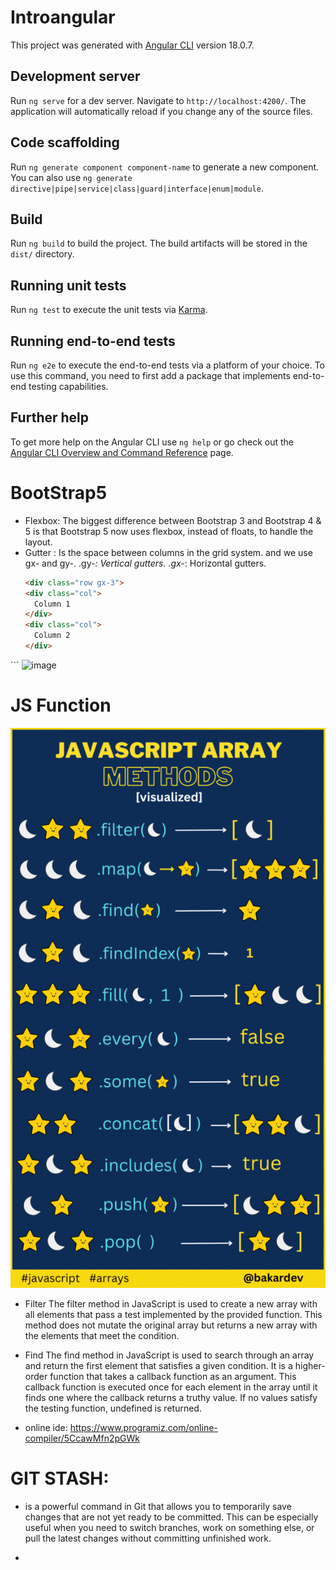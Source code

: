 # Introangular

This project was generated with [Angular CLI](https://github.com/angular/angular-cli) version 18.0.7.

## Development server

Run `ng serve` for a dev server. Navigate to `http://localhost:4200/`. The application will automatically reload if you change any of the source files.

## Code scaffolding

Run `ng generate component component-name` to generate a new component. You can also use `ng generate directive|pipe|service|class|guard|interface|enum|module`.

## Build

Run `ng build` to build the project. The build artifacts will be stored in the `dist/` directory.

## Running unit tests

Run `ng test` to execute the unit tests via [Karma](https://karma-runner.github.io).

## Running end-to-end tests

Run `ng e2e` to execute the end-to-end tests via a platform of your choice. To use this command, you need to first add a package that implements end-to-end testing capabilities.

## Further help

To get more help on the Angular CLI use `ng help` or go check out the [Angular CLI Overview and Command Reference](https://angular.dev/tools/cli) page.

# BootStrap5
- Flexbox: 
The biggest difference between Bootstrap 3 and Bootstrap 4 & 5 is that Bootstrap 5 now uses flexbox, instead of floats, to handle the layout.
- Gutter : Is the space between columns in the grid system. and we use gx- and gy-. .gy-*: Vertical gutters.
.gx-*: Horizontal gutters.
  ```html
  <div class="row gx-3">
  <div class="col">
    Column 1
  </div>
  <div class="col">
    Column 2
  </div>
</div>
  ```
<img width="342" alt="image" src="https://github.com/user-attachments/assets/41592e2d-4583-44c9-a26e-47c3961479ad">


# JS Function
![Alt text](image1.gif)
- Filter
The filter method in JavaScript is used to create a new array with all elements that pass a test implemented by the provided function. This method does not mutate the original array but returns a new array with the elements that meet the condition.

- Find
The find method in JavaScript is used to search through an array and return the first element that satisfies a given condition. It is a higher-order function that takes a callback function as an argument. This callback function is executed once for each element in the array until it finds one where the callback returns a truthy value. If no values satisfy the testing function, undefined is returned.

- online ide: https://www.programiz.com/online-compiler/5CcawMfn2pGWk


# GIT STASH:
- is a powerful command in Git that allows you to temporarily save changes that are not yet ready to be committed. This can be especially useful when you need to switch branches, work on something else, or pull the latest changes without committing unfinished work.

- 




